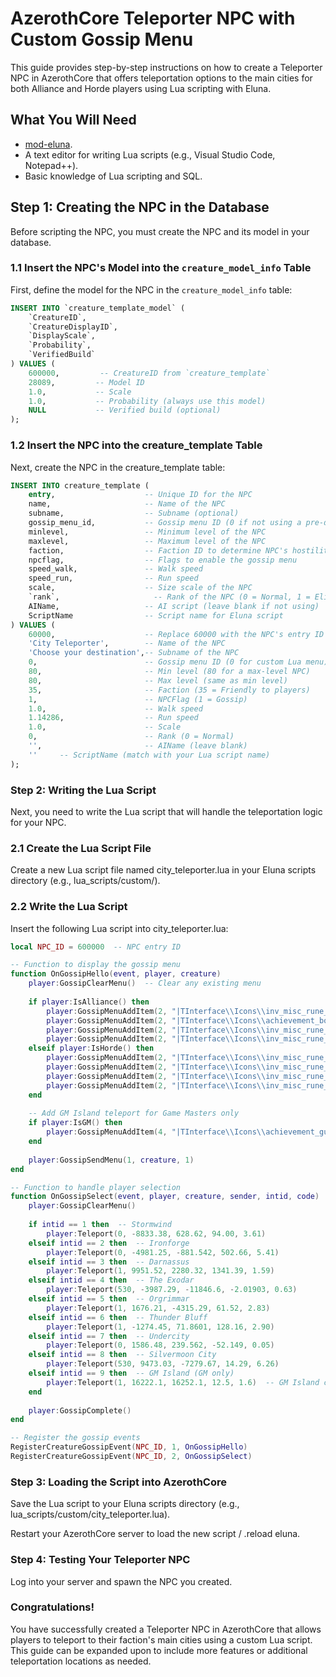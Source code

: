 # AzerothCore Teleporter NPC with Custom Gossip Menu

This guide provides step-by-step instructions on how to create a Teleporter NPC in AzerothCore that offers teleportation options to the main cities 
for both Alliance and Horde players using Lua scripting with Eluna.

## What You Will Need

- [mod-eluna](https://github.com/azerothcore/mod-eluna).
- A text editor for writing Lua scripts (e.g., Visual Studio Code, Notepad++).
- Basic knowledge of Lua scripting and SQL.

## Step 1: Creating the NPC in the Database

Before scripting the NPC, you must create the NPC and its model in your database.

### 1.1 Insert the NPC's Model into the `creature_model_info` Table

First, define the model for the NPC in the `creature_model_info` table:

```sql
INSERT INTO `creature_template_model` (
    `CreatureID`,
    `CreatureDisplayID`,
    `DisplayScale`,
    `Probability`,
    `VerifiedBuild`
) VALUES (
    600000,         -- CreatureID from `creature_template`
    28089,         -- Model ID 
    1.0,           -- Scale
    1.0,           -- Probability (always use this model)
    NULL           -- Verified build (optional)
);

```
### 1.2 Insert the NPC into the creature_template Table
Next, create the NPC in the creature_template table:

```sql
INSERT INTO creature_template (
    entry,                    -- Unique ID for the NPC
    name,                     -- Name of the NPC
    subname,                  -- Subname (optional)
    gossip_menu_id,           -- Gossip menu ID (0 if not using a pre-defined menu)
    minlevel,                 -- Minimum level of the NPC
    maxlevel,                 -- Maximum level of the NPC
    faction,                  -- Faction ID to determine NPC's hostility
    npcflag,                  -- Flags to enable the gossip menu
    speed_walk,               -- Walk speed
    speed_run,                -- Run speed
    scale,                    -- Size scale of the NPC
    `rank`,                     -- Rank of the NPC (0 = Normal, 1 = Elite, etc.)
    AIName,                   -- AI script (leave blank if not using)
    ScriptName                -- Script name for Eluna script
) VALUES (
    60000,                    -- Replace 60000 with the NPC's entry ID if you used a different ID.
    'City Teleporter',        -- Name of the NPC
    'Choose your destination',-- Subname of the NPC
    0,                        -- Gossip menu ID (0 for custom Lua menu)
    80,                       -- Min level (80 for a max-level NPC)
    80,                       -- Max level (same as min level)
    35,                       -- Faction (35 = Friendly to players)
    1,                        -- NPCFlag (1 = Gossip)
    1.0,                      -- Walk speed
    1.14286,                  -- Run speed
    1.0,                      -- Scale
    0,                        -- Rank (0 = Normal)
    '',                       -- AIName (leave blank)
    ''     -- ScriptName (match with your Lua script name)
);
```
### Step 2: Writing the Lua Script
Next, you need to write the Lua script that will handle the teleportation logic for your NPC.

### 2.1 Create the Lua Script File
Create a new Lua script file named city_teleporter.lua in your Eluna scripts directory (e.g., lua_scripts/custom/).

### 2.2 Write the Lua Script
Insert the following Lua script into city_teleporter.lua:

```lua
local NPC_ID = 600000  -- NPC entry ID

-- Function to display the gossip menu
function OnGossipHello(event, player, creature)
    player:GossipClearMenu()  -- Clear any existing menu
    
    if player:IsAlliance() then
        player:GossipMenuAddItem(2, "|TInterface\\Icons\\inv_misc_rune_01:30|t Teleport to Stormwind", 1, 1)  -- Icon for Stormwind
        player:GossipMenuAddItem(2, "|TInterface\\Icons\\achievement_boss_ragnaros:30|t Teleport to Ironforge", 1, 2)  -- Icon for Ironforge
        player:GossipMenuAddItem(2, "|TInterface\\Icons\\inv_misc_rune_07:30|t Teleport to Darnassus", 1, 3)  -- Icon for Darnassus
        player:GossipMenuAddItem(2, "|TInterface\\Icons\\inv_misc_rune_10:30|t Teleport to The Exodar", 1, 4)  -- Icon for Exodar
    elseif player:IsHorde() then
        player:GossipMenuAddItem(2, "|TInterface\\Icons\\inv_misc_rune_05:30|t Teleport to Orgrimmar", 1, 5)  -- Icon for Orgrimmar
        player:GossipMenuAddItem(2, "|TInterface\\Icons\\inv_misc_rune_06:30|t Teleport to Thunder Bluff", 1, 6)  -- Icon for Thunder Bluff
        player:GossipMenuAddItem(2, "|TInterface\\Icons\\inv_misc_rune_09:30|t Teleport to Undercity", 1, 7)  -- Icon for Undercity
        player:GossipMenuAddItem(2, "|TInterface\\Icons\\inv_misc_rune_11:30|t Teleport to Silvermoon City", 1, 8)  -- Icon for Silvermoon
    end
    
    -- Add GM Island teleport for Game Masters only
    if player:IsGM() then
        player:GossipMenuAddItem(4, "|TInterface\\Icons\\achievement_guildperk_hastyhearth:30|t Teleport to GM Island", 1, 9)  -- Icon for GM Island
    end
    
    player:GossipSendMenu(1, creature, 1)
end

-- Function to handle player selection
function OnGossipSelect(event, player, creature, sender, intid, code)
    player:GossipClearMenu()
    
    if intid == 1 then  -- Stormwind
        player:Teleport(0, -8833.38, 628.62, 94.00, 3.61)
    elseif intid == 2 then  -- Ironforge
        player:Teleport(0, -4981.25, -881.542, 502.66, 5.41)
    elseif intid == 3 then  -- Darnassus
        player:Teleport(1, 9951.52, 2280.32, 1341.39, 1.59)
    elseif intid == 4 then  -- The Exodar
        player:Teleport(530, -3987.29, -11846.6, -2.01903, 0.63)
    elseif intid == 5 then  -- Orgrimmar
        player:Teleport(1, 1676.21, -4315.29, 61.52, 2.83)
    elseif intid == 6 then  -- Thunder Bluff
        player:Teleport(1, -1274.45, 71.8601, 128.16, 2.90)
    elseif intid == 7 then  -- Undercity
        player:Teleport(0, 1586.48, 239.562, -52.149, 0.05)
    elseif intid == 8 then  -- Silvermoon City
        player:Teleport(530, 9473.03, -7279.67, 14.29, 6.26)
    elseif intid == 9 then  -- GM Island (GM only)
        player:Teleport(1, 16222.1, 16252.1, 12.5, 1.6)  -- GM Island coordinates
    end
    
    player:GossipComplete()
end

-- Register the gossip events
RegisterCreatureGossipEvent(NPC_ID, 1, OnGossipHello)
RegisterCreatureGossipEvent(NPC_ID, 2, OnGossipSelect)

```
### Step 3: Loading the Script into AzerothCore
Save the Lua script to your Eluna scripts directory 
(e.g., lua_scripts/custom/city_teleporter.lua).

Restart your AzerothCore server to load the new script / .reload eluna.

### Step 4: Testing Your Teleporter NPC
Log into your server and spawn the NPC you created.


### Congratulations! 
You have successfully created a Teleporter NPC in AzerothCore that allows players to teleport to their faction's main cities using a custom Lua script. 
This guide can be expanded upon to include more features or additional teleportation locations as needed.
